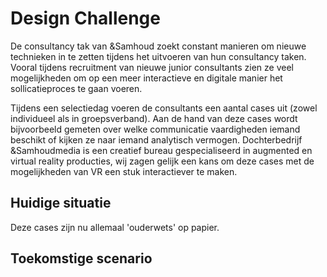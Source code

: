 # Design Challenge

De consultancy tak van &Samhoud zoekt constant manieren om nieuwe technieken in te zetten tijdens het uitvoeren van hun consultancy taken. Vooral tijdens recruitment van nieuwe junior consultants zien ze veel mogelijkheden om op een meer interactieve en digitale manier het sollicatieproces te gaan voeren.

Tijdens een selectiedag voeren de consultants een aantal cases uit (zowel individueel als in groepsverband). Aan de hand van deze cases wordt bijvoorbeeld gemeten over welke communicatie vaardigheden iemand beschikt of kijken ze naar iemand analytisch vermogen. 
Dochterbedrijf &Samhoudmedia is een creatief bureau gespecialiseerd in augmented en virtual reality producties, wij zagen gelijk een kans om deze cases met de mogelijkheden van VR een stuk interactiever te maken.

## Huidige situatie
Deze cases zijn nu allemaal 'ouderwets' op papier.

## Toekomstige scenario